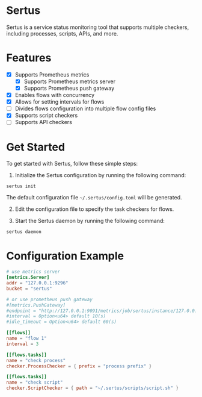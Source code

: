 # Sertus
Sertus is a service status monitoring tool that supports multiple checkers, including processes, scripts, APIs, and more.

# Features
- [x] Supports Prometheus metrics
    - [x] Supports Prometheus metrics server
    - [x] Supports Prometheus push gateway
- [x] Enables flows with concurrency
- [x] Allows for setting intervals for flows
- [ ] Divides flows configuration into multiple flow config files
- [x] Supports script checkers
- [ ] Supports API checkers

# Get Started
To get started with Sertus, follow these simple steps:

1. Initialize the Sertus configuration by running the following command:
```shell
sertus init
```
The default configuration file `~/.sertus/config.toml` will be generated.

2. Edit the configuration file to specify the task checkers for flows.


3. Start the Sertus daemon by running the following command:
``` shell
sertus daemon
```

# Configuration Example
```toml
# use metrics server
[metrics.Server]
addr = "127.0.0.1:9296"
bucket = "sertus"

# or use prometheus push gateway
#[metrics.PushGateway]
#endpoint = "http://127.0.0.1:9091/metrics/job/sertus/instance/127.0.0.1"
#interval = Option<u64> default 10(s)
#idle_timeout = Option<u64> default 60(s)

[[flows]]
name = "flow 1"
interval = 3

[[flows.tasks]]
name = "check process"
checker.ProcessChecker = { prefix = "process prefix" }

[[flows.tasks]]
name = "check script"
checker.ScriptChecker = { path = "~/.sertus/scripts/script.sh" }
```


